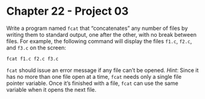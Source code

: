# Chapter 22 - Project 03

Write a program named `fcat` that “concatenates” any number of files by writing
them to standard output, one after the other, with no break between files.  For
example, the following command will display the files `f1.c`, `f2.c`, and `f3.c`
on the screen: 

```
fcat f1.c f2.c f3.c
```

`fcat` should issue an error message if any file can’t be opened.  _Hint_: Since
it has no more than one file open at a time, `fcat` needs only a single file
pointer variable.  Once it’s finished with a file, `fcat` can use the same
variable when it opens the next file.
